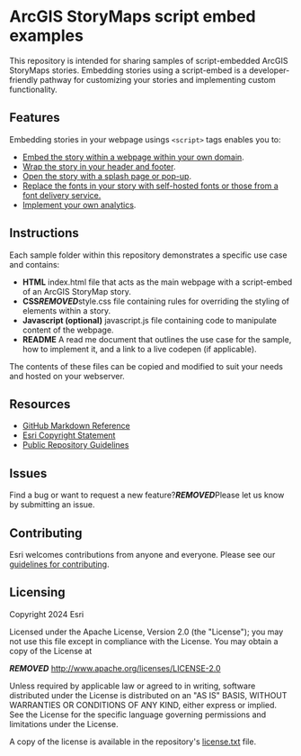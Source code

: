 # ArcGIS StoryMaps script embed examples

This repository is intended for sharing samples of script-embedded ArcGIS StoryMaps stories. Embedding stories using a script-embed is a developer-friendly pathway for customizing your stories and implementing custom functionality.

## Features

Embedding stories in your webpage usings `<script>` tags enables you to:
- [Embed the story within a webpage within your own domain](https://github.com/WarrenDz/storymaps-script-embed-examples/blob/master/custom-domain).
- [Wrap the story in your header and footer](https://github.com/WarrenDz/storymaps-script-embed-examples/blob/master/header-footer).
- [Open the story with a splash page or pop-up](https://github.com/WarrenDz/storymaps-script-embed-examples/blob/master/splash-page).
- [Replace the fonts in your story with self-hosted fonts or those from a font delivery service.](https://github.com/WarrenDz/storymaps-script-embed-examples/blob/master/font-replacement)
- [Implement your own analytics](https://github.com/WarrenDz/storymaps-script-embed-examples-examples/blob/master/analytics).

## Instructions

Each sample folder within this repository demonstrates a specific use case and contains:
- **HTML** index.html file that acts as the main webpage with a script-embed of an ArcGIS StoryMap story.
- **CSS*****REMOVED***style.css file containing rules for overriding the styling of elements within a story.
- **Javascript (optional)** javascript.js file containing code to manipulate content of the webpage.
- **README** A read me document that outlines the use case for the sample, how to implement it, and a link to a live codepen (if applicable).

The contents of these files can be copied and modified to suit your needs and hosted on your webserver.

## Resources

- [GitHub Markdown Reference](https://docs.github.com/en/get-started/writing-on-github/getting-started-with-writing-and-formatting-on-github/basic-writing-and-formatting-syntax)
- [Esri Copyright Statement](https://github-admin.esri.com/doc/copyright.txt)
- [Public Repository Guidelines](https://github-admin.esri.com/doc/public-repository-requirements-and-guidelines.html)

## Issues

Find a bug or want to request a new feature?***REMOVED***Please let us know by submitting an issue.

## Contributing

Esri welcomes contributions from anyone and everyone. Please see our [guidelines for contributing](https://github.com/esri/contributing).

## Licensing

Copyright 2024 Esri

Licensed under the Apache License, Version 2.0 (the "License");
you may not use this file except in compliance with the License.
You may obtain a copy of the License at

***REMOVED*** http://www.apache.org/licenses/LICENSE-2.0

Unless required by applicable law or agreed to in writing, software
distributed under the License is distributed on an "AS IS" BASIS,
WITHOUT WARRANTIES OR CONDITIONS OF ANY KIND, either express or implied.
See the License for the specific language governing permissions and
limitations under the License.

A copy of the license is available in the repository's [license.txt](./LICENSE) file.

